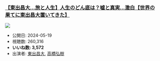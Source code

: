 ### [【東出昌大…旅と人生】人生のどん底は？嘘と真実…激白【世界の果てに東出昌大置いてきた】](https://www.youtube.com/watch?v=yYiLHi8syJU)
[![](https://img.youtube.com/vi/yYiLHi8syJU/sddefault.jpg)](https://www.youtube.com/watch?v=yYiLHi8syJU)
-   公開日: 2024-05-19
-   視聴数: 260,316
-   **いいね数: 3,572**
-   出演者: [東出昌大](/rehacq_fan/people/東出昌大 "wikilink"), [高橋弘樹](/rehacq_fan/people/高橋弘樹 "wikilink")
